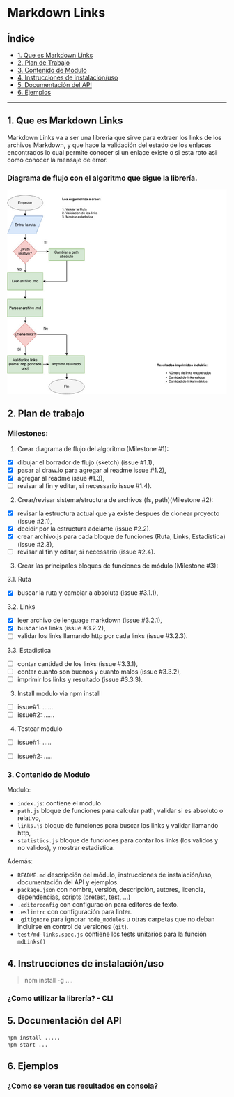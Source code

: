# Markdown Links

## Índice

* [1. Que es Markdown Links](#1-que-es-markdown-links)
* [2. Plan de Trabajo](#2-plan-de-trabajo)
* [3. Contenido de Modulo](#3-contenido-de-modulo)
* [4. Instrucciones de instalación/uso](#4-instrucciones-de-instalacion/uso)
* [5. Documentación del API](#5-documentacion-del-api)
* [6. Ejemplos](#6-ejemplos)

***

## 1. Que es Markdown Links

Markdown Links va a ser una libreria que sirve para extraer los links de los archivos Markdown, y que hace la validación del estado de los enlaces encontrados lo cual permite conocer si un enlace existe o si esta roto asi como conocer la mensaje de error.

### Diagrama de flujo con el algoritmo que sigue la librería.

![Diagrama.flujo](images/MD-Links-2.jpg)

## 2. Plan de trabajo

### Milestones:

1. Crear diagrama de flujo del algoritmo (Milestone #1):
* [x] dibujar el borrador de flujo (sketch) (issue #1.1),
* [x] pasar al draw.io para agregar al readme issue #1.2),
* [x] agregar al readme issue #1.3),
* [ ] revisar al fin y editar, si necessario issue #1.4).

2. Crear/revisar sistema/structura de archivos (fs, path)(Milestone #2):  
  
  * [x] revisar la estructura actual que ya existe despues de clonear proyecto (issue #2.1),
  * [x] decidir por la estructura adelante (issue #2.2).
  * [x] crear archivo.js para cada bloque de funciones (Ruta, Links, Estadistica) (issue #2.3),
  * [ ] revisar al fin y editar, si necessario (issue #2.4).

3. Crear las principales bloques de funciones de módulo (Milestone #3):

3.1. Ruta
* [x] buscar la ruta y cambiar a absoluta (issue #3.1.1),

3.2. Links
* [x] leer archivo de lenguage markdown (issue #3.2.1),
* [x] buscar los links (issue #3.2.2),
* [ ] validar los links llamando http por cada links (issue #3.2.3).

3.3. Estadistica
* [ ] contar cantidad de los links (issue #3.3.1),
* [ ] contar cuanto son buenos y cuanto malos (issue #3.3.2),
* [ ] imprimir los links y resultado (issue #3.3.3).

3. Install modulo via npm install
* [ ] issue#1: ......
* [ ]  issue#2: ......

4. Testear modulo
* [ ]   issue#1: .....
* [ ]  issue#2: .....


### 3. Contenido de Modulo

Modulo:
* `index.js`: contiene el modulo 
* `path.js` bloque de funciones para calcular path, validar si es absoluto o relativo,
* `links.js` bloque de funciones para buscar los links y validar llamando http,
* `statistics.js` bloque de funciones para contar los links (los validos y no validos), y mostrar estadistica.


Además:
* `README.md` descripción del módulo, instrucciones de instalación/uso, documentación del API y ejemplos. 
* `package.json` con nombre, versión, descripción, autores, licencia,   dependencias, scripts (pretest, test, ...)
* `.editorconfig` con configuración para editores de texto. 
* `.eslintrc` con configuración para linter. 
* `.gitignore` para ignorar `node_modules` u otras carpetas que no deban incluirse en control de versiones (`git`).
* `test/md-links.spec.js` contiene los tests unitarios para la función
  `mdLinks()`

## 4. Instrucciones de instalación/uso

>npm install -g ....

### ¿Como utilizar la librería? - CLI


## 5. Documentación del API 

```
npm install .....
npm start ...
```

## 6. Ejemplos



  ### ¿Como se veran tus resultados en consola?



